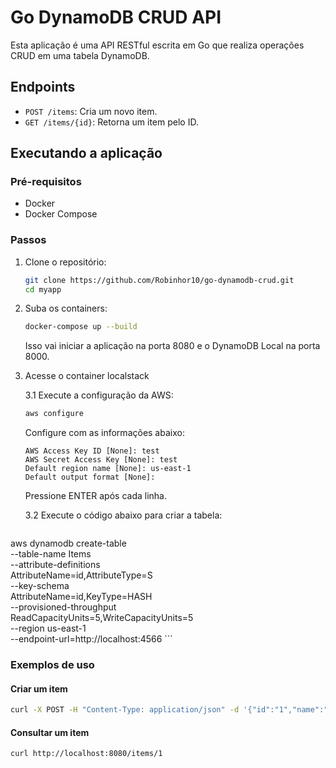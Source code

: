 # Go DynamoDB CRUD API

Esta aplicação é uma API RESTful escrita em Go que realiza operações CRUD em uma tabela DynamoDB.

## Endpoints

- `POST /items`: Cria um novo item.
- `GET /items/{id}`: Retorna um item pelo ID.

## Executando a aplicação

### Pré-requisitos

- Docker
- Docker Compose

### Passos

1. Clone o repositório:

    ```bash
    git clone https://github.com/Robinhor10/go-dynamodb-crud.git
    cd myapp
    ```

2. Suba os containers:

    ```bash
    docker-compose up --build
    ```

    Isso vai iniciar a aplicação na porta 8080 e o DynamoDB Local na porta 8000.

3. Acesse o container localstack 

    3.1 Execute a configuração da AWS:

    ```bash
    aws configure
    ```

    Configure com as informações abaixo:

    ```
    AWS Access Key ID [None]: test
    AWS Secret Access Key [None]: test
    Default region name [None]: us-east-1
    Default output format [None]:
    ```

    Pressione ENTER após cada linha.

    3.2 Execute o código abaixo para criar a tabela:

    ```bash
aws dynamodb create-table \
    --table-name Items \
    --attribute-definitions \
        AttributeName=id,AttributeType=S \
    --key-schema \
        AttributeName=id,KeyType=HASH \
    --provisioned-throughput \
        ReadCapacityUnits=5,WriteCapacityUnits=5 \
    --region us-east-1 \
    --endpoint-url=http://localhost:4566
    ```

### Exemplos de uso

#### Criar um item

```bash
curl -X POST -H "Content-Type: application/json" -d '{"id":"1","name":"Item 1"}' http://localhost:8080/items
```
#### Consultar um item

```bash
curl http://localhost:8080/items/1
```
